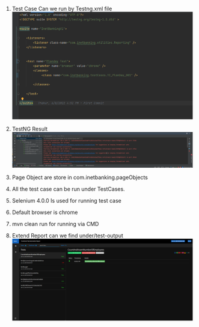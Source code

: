 1. Test Case Can we run by Testng.xml file 
![img_1.png](img_1.png)

2. TestNG Result
![img.png](img.png)

3. Page Object are store in com.inetbanking.pageObjects
4. All the test case can be run under TestCases.
5. Selenium 4.0.0 Is used for running test case
6. Default browser is chrome
7. mvn clean run for running via CMD
8. Extend Report can we find under/test-output 
![img_2.png](img_2.png)